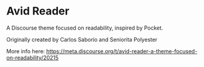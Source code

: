 # Avid Reader
A Discourse theme focused on readability, inspired by Pocket. 

Originally created by Carlos Saborío and Seniorita Polyester

More info here: https://meta.discourse.org/t/avid-reader-a-theme-focused-on-readability/20215
